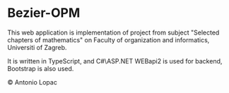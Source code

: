 # Bezier-OPM
This web application is implementation of project from subject "Selected chapters of mathematics" on Faculty of organization and informatics, Universiti of Zagreb.

It is written in TypeScript, and C#\ASP.NET WEBapi2 is used for backend, Bootstrap is also used.

© Antonio Lopac
